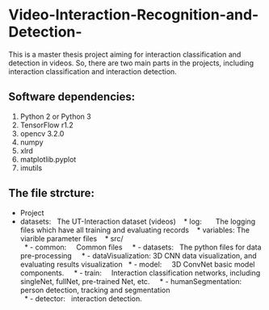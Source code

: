# Video-Interaction-Recognition-and-Detection-
This is a master thesis project aiming for interaction classification and detection in videos. So, there are two main parts in the projects, including interaction classification and interaction detection.   

Software dependencies: 
----------------------------------------
1. Python 2 or Python 3  
2. TensorFlow r1.2  
3. opencv 3.2.0  
4. numpy  
5. xlrd  
6. matplotlib.pyplot  
7. imutils  


The file strcture:
----------------------------------------
 * Project  
  * datasets:   The UT-Interaction dataset (videos)  
  * log:        The logging files which have all training and evaluating records  
  * variables:  The viarible parameter files  
  * src/  
   * - common:     Common files   
   * - datasets:   The python files for data pre-processing  
   * - dataVisualization: 3D CNN data visualization, and evaluating results visualization
   * - model:      3D ConvNet basic model components.   
   * - train:      Interaction classification networks, including singleNet, fullNet, pre-trained Net, etc.  
   * - humanSegmentation: person detection, tracking and segmentation  
   * - detector:   interaction detection.   
        


